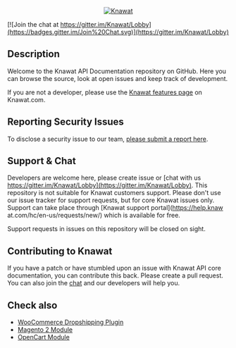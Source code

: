 <p align="center"><a href="https://knawat.com/"><img src="https://knawat.com/wp-content/uploads/2017/10/253_77.png" alt="Knawat"></a></p>

[![Join the chat at https://gitter.im/Knawat/Lobby](https://badges.gitter.im/Join%20Chat.svg)](https://gitter.im/Knawat/Lobby)

## Description
Welcome to the Knawat API Documentation repository on GitHub. Here you can browse the source, look at open issues and keep track of development. 

If you are not a developer, please use the [Knawat features page](https://knawat.com/features/) on Knawat.com.

## Reporting Security Issues
To disclose a security issue to our team, [please submit a report here](https://knawat.com/contact/).

## Support & Chat
Developers are welcome here, please create issue or [chat with us https://gitter.im/Knawat/Lobby](https://gitter.im/Knawat/Lobby). This repository is not suitable for Knawat customers support. Please don't use our issue tracker for support requests, but for core Knawat issues only. Support can take place through [Knawat support portal](https://help.knaw at.com/hc/en-us/requests/new/) which is available for free.

Support requests in issues on this repository will be closed on sight.

## Contributing to Knawat
If you have a patch or have stumbled upon an issue with Knawat API core documentation, you can contribute this back. Please create a pull request. You can also join the [chat](https://gitter.im/Knawat/Lobby) and our developers will help you.

## Check also
* [WooCommerce Dropshipping Plugin](https://github.com/Knawat/dropshipping-woocommerce)
* [Magento 2 Module](https://github.com/Knawat/knawat-dropshipping-magento2)
* [OpenCart Module](https://github.com/Knawat/knawat-dropshipping-opencart)